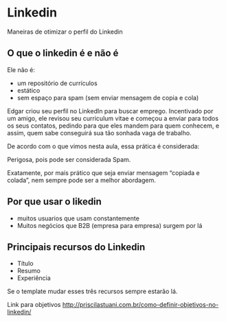 # Linkedin

Maneiras de otimizar o perfil do Linkedin

## O que o linkedin é e não é

Ele não é:

- um repositório de currículos
- estático
- sem espaço para spam (sem enviar mensagem de copia e cola)

Edgar criou seu perfil no LinkedIn para buscar emprego. Incentivado por um amigo, ele revisou seu curriculum vitae e começou a enviar para todos os seus contatos, pedindo para que eles mandem para quem conhecem, e assim, quem sabe conseguirá sua tão sonhada vaga de trabalho.

De acordo com o que vimos nesta aula, essa prática é considerada:

Perigosa, pois pode ser considerada Spam.

Exatamente, por mais prático que seja enviar mensagem “copiada e colada”, nem sempre pode ser a melhor abordagem.

## Por que usar o likedin

- muitos usuarios que usam constantemente
- Muitos negócios que B2B (empresa para empresa) surgem por lá

## Principais recursos do Linkedin

- Título
- Resumo
- Experiência

Se o template mudar esses três recursos sempre estarão lá.

Link para objetivos <http://priscilastuani.com.br/como-definir-objetivos-no-linkedin/>
